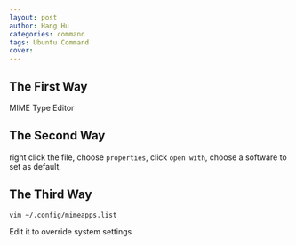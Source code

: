 ```yaml
---
layout: post
author: Hang Hu
categories: command
tags: Ubuntu Command 
cover: 
---
```


## The First Way

MIME Type Editor
## The Second Way

right click the file, choose `properties`, click `open with`, choose a software to set as default.
## The Third Way

```
vim ~/.config/mimeapps.list
```

Edit it to override system settings
